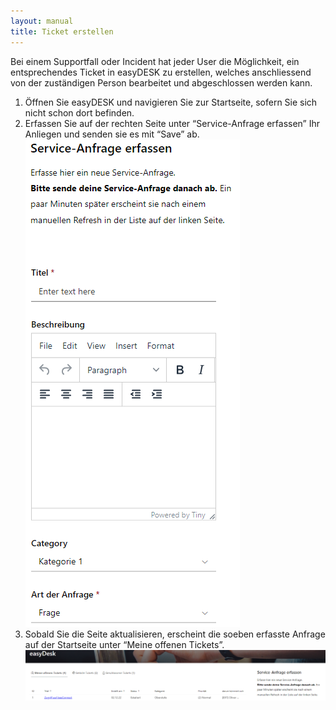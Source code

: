 ```yaml
---
layout: manual
title: Ticket erstellen
---
```

Bei einem Supportfall oder Incident hat jeder User die Möglichkeit, ein entsprechendes Ticket in easyDESK zu erstellen, welches anschliessend von der zuständigen Person bearbeitet und abgeschlossen werden kann.
1. Öffnen Sie easyDESK und navigieren Sie zur Startseite, sofern Sie sich nicht schon dort befinden.
2. Erfassen Sie auf der rechten Seite unter “Service-Anfrage erfassen” Ihr Anliegen und senden sie es mit “Save” ab.
![Ticket erfassen](/docs/assets/images/beeConnect/beeConnect-easyDESK-TicketErfassen.png)
3. Sobald Sie die Seite aktualisieren, erscheint die soeben erfasste Anfrage auf der Startseite unter “Meine offenen Tickets”.
![Meine offenen Tickets](/docs/assets/images/beeConnect/beeConnect-easyDESK-MeineOffenenTickets.png)